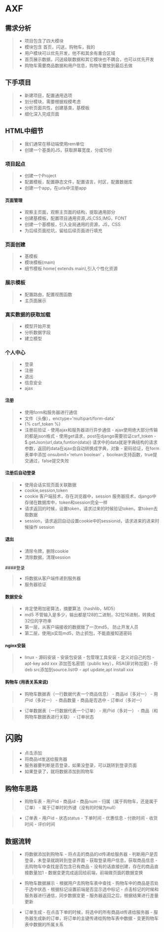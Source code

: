 # AXF

## 需求分析
>* 项目包含了四大模块
>* 模块包含 首页，闪送，购物车，我的
>* 用户模块可以优先开发，他不和其余有重合区域
>* 首页展示数据，闪送级联数据和其它模块也不耦合，也可以优先开发
>* 购物车需要商品数据和用户信息，购物车要放到最后去做

## 下手项目
>* 新建项目，配置通用选项
>* 划分模块，需要根据规模考虑
>* 分析页面共性，创建基类，基模板
>* 细化深入完成页面

## HTML中细节
>* 我们通常在移动端使用rem单位
>* 创建一个基类的JS，获取屏幕宽度，分成10份

### 项目起点
>* 创建一个Project
>* 配置模板，配置静态文件，配置语言，时区，配置数据库
>* 创建一个app，在urls中注册app

#### 页面管理
>* 观察主页面，观察主页面的结构，提取通用部分
>* 创建基模板，配置项目通用资源,JS,CSS,IMG，FONT
>* 创建一个基模板，引入全局通用的资源，JS，CSS
>* 为后续页面挖坑，留给后续页面进行填充

### 页面创建
>* 基模板
>* 模块模板(main)
>* 细节模板 home( extends main),引入个性化资源


### 展示模板
>* 配置路由，配置视图函数
>* 主页面展示

### 真实数据的获取加载
>* 模型开始开发
>* 分析数据字段
>* 建立模型

###


### 个人中心
>* 登录
>* 注册
>* 退出
>* 信息安全
>* ajax

#### 注册
>* 使用form和服务器进行通信
>* 文件（头像），enctype='multipart/form-data'
>* {% csrf_token %}
>* 注册前验证 
    - 使用ajax和服务器进行异步通信
    - ajax使用绝大部分传输的都是json格式
    - 使用get请求，post在django需要验证csrf_token
    - $.getJson(url,data,funtion(data))   请求中的data就是字典结构的请求参数，返回的data在ajax会自动转换成字典，对象
    - 密码验证，在form表单中添加 onsubmit='return boolean‘ ，boolean支持函数，true提交通过，false提交失败

#### 注册后自动登录
>* 使用会话实现页面关联数据
>* cookie,session,token
>* cookie 客户端技术，存在浏览器中，session 服务器技术，django中存储在数据库中，token和session完全一样
>* 请求返回的时候，设置token，请求过来的时候验证token，拿token去取数据
>* session，请求返回自动设置cookie中的sessionid，请求进来的进来时候操作 session

#### 退出
>* 清除令牌，删除cookie
>* 清除数据，清理session

####登录
>* 将数据从客户端传递到服务器
>* 服务器验证

#### 数据安全
>* 肯定使用加密算法，摘要算法（hashlib，MD5）
>* md5 不管输入是多少，输出都是128的二进制，32位16进制，转换成32位的字符串
>* 第一层，从客户端接收的数据做了一次md5， 防止开发人员
>* 第二层，使用js实现md5，防止抓包，不能直接知道密码

#### nginx安装
>* linux 
    - 源码安装
    - 安装包安装
    - 包管理工具安装
        - 定义对自己的包
           - apt-key add xxx 添加签名密钥（public key），RSA(非对称加密)
           - 将deb src添加到source.list中
           - apt update,apt install xxx
           
   
#### 购物车 (用表关系来说)
>* 购物车数据表（一行数据代表一个商品信息）
    - 商品id（多对一）
    - 用户id（多对一）
    - 商品数量
    - 商品是否选中
    - 订单id（多对一）
    
>* 订单数据表（一行数据代表一个订单）
    - 用户id（多对一）
    - 商品（和购物车数据表进行关联）
    - 订单状态
    
# 闪购
>* 点击添加
>* 将商品id发送给服务器
>* 服务器要判断是否登录，如果没登录，可以跳转到登录页面
>* 如果登录了，就将数据添加到购物车

## 购物车思路
>* 购物车表
    - 用户id
    - 商品id
    - 商品num
    - 归属（属于购物车，还是属于订单）
    - 属于订单时的外键（没有的时候为null）
    
>* 订单表
    - 用户id
    - 状态status
    - 下单时间
    - 优惠信息
    - 付款时间
    - 收货时间
    - 评价时间
    
## 数据流转  
>* 将数据添加到购物车
    - 将点击的商品的id传递给服务器
    - 判断用户是否登录，未登录就跳转到登录界面 
    - 获取登录用户信息，获取商品信息
    - 去购物车中查找是否包含已有商品
    - 没有的话直接创建，存在的商品直接数量加1
    - 数据变更完成返回给前端，前端做页面的数据变换
 
>* 购物车数据展示
    - 根据用户去购物车表中查找
    - 购物车中的商品是否处于选中状态
    - 根据标记设置前端是否显示选中标记
    - 点击标记的时候和服务器进行通信，同步数据变更
    - 服务器返回之后，根据结果进行差量更新
    
>* 订单生成
    - 在点击下单的时候，将选中的所有商品id传递给服务器
    - 服务器生成新的订单，将订单的主键传递给购物车表中数据
    - 变更购物车表中数据的所属关系
